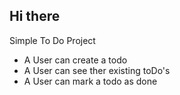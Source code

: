 ## Hi there

Simple To Do Project

- A User can create a todo
- A User can see ther existing toDo's
- A User can mark a todo as done